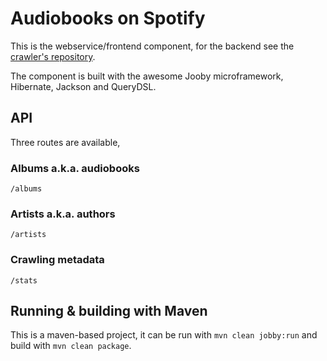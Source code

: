 # Audiobooks on Spotify
This is the webservice/frontend component, for the backend see the [crawler's repository](https://github.com/FlorianLoch/audiobooks-on-spotify-crawler).

The component is built with the awesome Jooby microframework, Hibernate, Jackson and QueryDSL.

## API
Three routes are available, 

### Albums a.k.a. audiobooks
```/albums```

### Artists a.k.a. authors
```/artists```

### Crawling metadata
```/stats```

## Running & building with Maven
This is a maven-based project, it can be run with ```mvn clean jobby:run``` and build with ```mvn clean package```.

